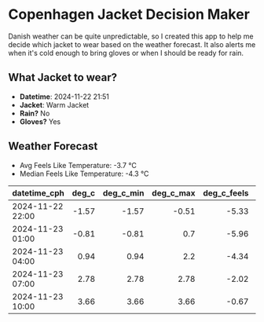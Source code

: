
# Copenhagen Jacket Decision Maker

Danish weather can be quite unpredictable, so I created this app to help me decide which jacket to wear based on the weather forecast. 
It also alerts me when it's cold enough to bring gloves or when I should be ready for rain.

## What Jacket to wear?

- **Datetime**: 2024-11-22 21:51
- **Jacket**: Warm Jacket
- **Rain?** No
- **Gloves?** Yes

## Weather Forecast
- Avg Feels Like Temperature: -3.7 °C
- Median Feels Like Temperature: -4.3 °C

| datetime_cph     |   deg_c |   deg_c_min |   deg_c_max |   deg_c_feels | weather   | wind   | rain   |
|:-----------------|--------:|------------:|------------:|--------------:|:----------|:-------|:-------|
| 2024-11-22 22:00 |   -1.57 |       -1.57 |       -0.51 |         -5.33 | Clouds    | Low    | None   |
| 2024-11-23 01:00 |   -0.81 |       -0.81 |        0.7  |         -5.96 | Clouds    | Medium | None   |
| 2024-11-23 04:00 |    0.94 |        0.94 |        2.2  |         -4.34 | Clouds    | High   | None   |
| 2024-11-23 07:00 |    2.78 |        2.78 |        2.78 |         -2.02 | Clouds    | High   | None   |
| 2024-11-23 10:00 |    3.66 |        3.66 |        3.66 |         -0.67 | Clear     | High   | None   |
        